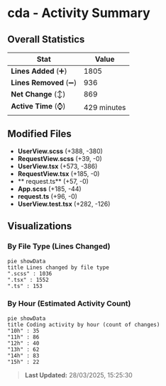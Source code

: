 # cda - Activity Summary 

## Overall Statistics

| Stat                   | Value                                                             |
| ---------------------- | ----------------------------------------------------------------- |
| **Lines Added** (➕)   | 1805                                          |
| **Lines Removed** (➖) | 936                                        |
| **Net Change** (↕)    | 869                |
| **Active Time** (⌚)   | 429 minutes |


## Modified Files
- **UserView.scss** (+388, -380)
- **RequestView.scss** (+39, -0)
- **UserView.tsx** (+573, -386)
- **RequestView.tsx** (+185, -0)
- ** request.ts** (+57, -0)
- **App.scss** (+185, -44)
- **request.ts** (+96, -0)
- **UserView.test.tsx** (+282, -126)

## Visualizations

### By File Type (Lines Changed)

```mermaid
pie showData
title Lines changed by file type
".scss" : 1036
".tsx" : 1552
".ts" : 153
```

### By Hour (Estimated Activity Count)

```mermaid
pie showData
title Coding activity by hour (count of changes)
"10h" : 35
"11h" : 86
"12h" : 40
"13h" : 62
"14h" : 83
"15h" : 22
```


> **Last Updated:** 28/03/2025, 15:25:30